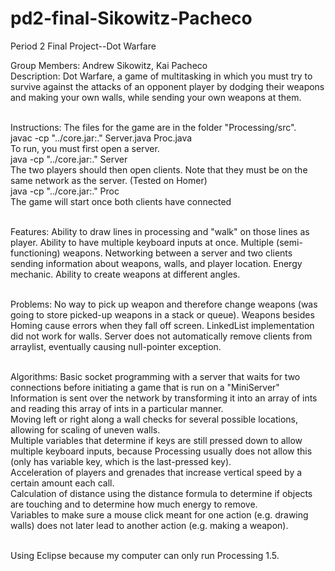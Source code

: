 pd2-final-Sikowitz-Pacheco
==========================

Period 2 Final Project--Dot Warfare

Group Members: Andrew Sikowitz, Kai Pacheco<br>
Description: Dot Warfare, a game of multitasking in which you must try to survive against the attacks of an opponent player by dodging their weapons and making your own walls, while sending your own weapons at them. <br> <br>

Instructions: The files for the game are in the folder "Processing/src".<br>
javac -cp "../core.jar:." Server.java Proc.java <br>
To run, you must first open a server. <br>
java -cp "../core.jar:." Server <br>
The two players should then open clients. Note that they must be on the same network as the server.  (Tested on Homer) <br>
java -cp "../core.jar:." Proc <Server IP> <br>
The game will start once both clients have connected <br> <br>

Features: Ability to draw lines in processing and "walk" on those lines as player. Ability to have multiple keyboard inputs at once. Multiple (semi-functioning) weapons. Networking between a server and two clients sending information about weapons, walls, and player location. Energy mechanic. Ability to create weapons at different angles. <br> <br>

Problems: No way to pick up weapon and therefore change weapons (was going to store picked-up weapons in a stack or queue). Weapons besides Homing cause errors when they fall off screen. LinkedList implementation did not work for walls. Server does not automatically remove clients from arraylist, eventually causing null-pointer exception. <br> <br>

Algorithms: Basic socket programming with a server that waits for two connections before initiating a game that is run on a "MiniServer"<br>
Information is sent over the network by transforming it into an array of ints and reading this array of ints in a particular manner. <br>
Moving left or right along a wall checks for several possible locations, allowing for scaling of uneven walls. <br>
Multiple variables that determine if keys are still pressed down to allow multiple keyboard inputs, because Processing usually does not allow this (only has variable key, which is the last-pressed key). <br>
Acceleration of players and grenades that increase vertical speed by a certain amount each call. <br>
Calculation of distance using the distance formula to determine if objects are touching and to determine how much energy to remove. <br>
Variables to make sure a mouse click meant for one action (e.g. drawing walls) does not later lead to another action (e.g. making a weapon). <br><br>

Using Eclipse because my computer can only run Processing 1.5.